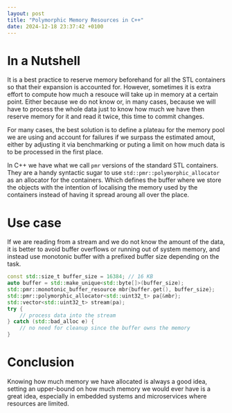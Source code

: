 ```yaml
---
layout: post
title: "Polymorphic Memory Resources in C++"
date: 2024-12-18 23:37:42 +0100
---
```


# In a Nutshell

It is a best practice to reserve memory beforehand for all the STL containers so that their expansion is accounted for. However, sometimes it is extra effort to compute how much a resouce will take up in memory at a certain point. Either because we do not know or, in many cases, because we will have to process the whole data just to know how much we have then reserve memory for it and read it twice, this time to commit changes. 

For many cases, the best solution is to define a plateau for the memory pool we are using and account for failures if we surpass the estimated amout, either by adjusting it via benchmarking or puting a limit on how much data is to be processed in the first place.

In C++ we have what we call `pmr` versions of the standard STL containers. They are a handy syntactic sugar to use `std::pmr::polymorphic_allocator` as an allocator for the containers. Which defines the buffer where we store the objects with the intention of localising the memory used by the containers instead of having it spread aroung all over the place.

# Use case

If we are reading from a stream and we do not know the amount of the data, it is better to avoid buffer overflows or running out of system memory, and instead use monotonic buffer with a prefixed buffer size depending on the task.

```C++
const std::size_t buffer_size = 16384; // 16 KB
auto buffer = std::make_unique<std::byte[]>(buffer_size);
std::pmr::monotonic_buffer_resource mbr{buffer.get(), buffer_size};
std::pmr::polymorphic_allocator<std::uint32_t> pa{&mbr};
std::vector<std::uint32_t> stream(pa);
try {
    // process data into the stream
} catch (std::bad_alloc e) {
    // no need for cleanup since the buffer owns the memory
}
```

# Conclusion

Knowing how much memory we have allocated is always a good idea, setting an upper-bound on how much memory we would ever have is a great idea, especially in embedded systems and microservices where resources are limited.